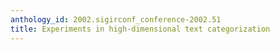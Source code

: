 ```yaml
---
anthology_id: 2002.sigirconf_conference-2002.51
title: Experiments in high-dimensional text categorization
---
```

